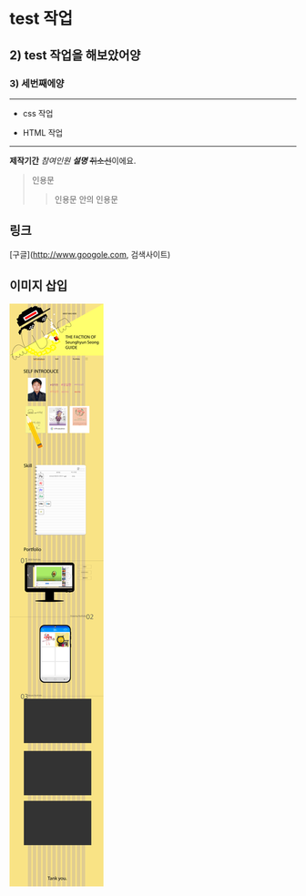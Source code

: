 # test 작업

## 2) test 작업을 해보았어양

### 3) 세번째에양

---

- css 작업

- HTML 작업

---

**제작기간**
*참여인원*
***설명***
~~취소선~~이에요.

> 인용문
>> 인용문 안의 인용문

## 링크
[구글](http://www.googole.com, 검색사이트)


## 이미지 삽입
![90% 개인 웹 제작](./images/SSH_PC_web.png)
